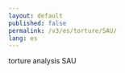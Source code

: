 ```yaml
---
layout: default
published: false
permalink: /v3/es/torture/SAU/
lang: es
---
```


torture analysis SAU
